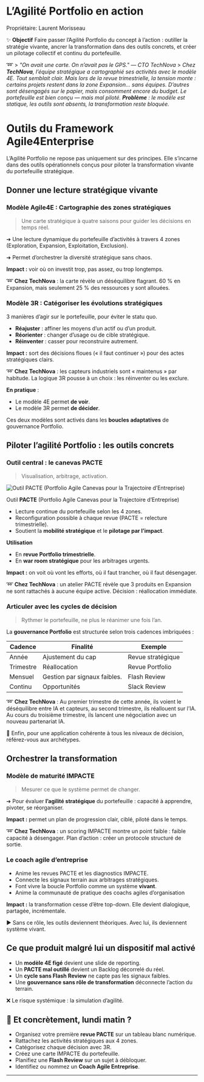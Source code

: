 # L’Agilité Portfolio en action

Propriétaire: Laurent Morisseau

✨ **Objectif** Faire passer l’Agilité Portfolio du concept à l’action : outiller la stratégie vivante, ancrer la transformation dans des outils concrets, et créer un pilotage collectif et continu du portefeuille.

➿ > *"On avait une carte. On n’avait pas le GPS." — CTO TechNova* > *Chez **TechNova**, l’équipe stratégique a cartographié ses activités avec le modèle 4E. Tout semblait clair. Mais lors de la revue trimestrielle, la tension monte : certains projets restent dans la zone Expansion… sans équipes. D’autres sont désengagés sur le papier, mais consomment encore du budget. Le portefeuille est bien conçu — mais mal piloté.* ***Problème** : le modèle est statique, les outils sont absents, la transformation reste bloquée.*

# Outils du Framework Agile4Enterprise

L’Agilité Portfolio ne repose pas uniquement sur des principes. Elle s’incarne dans des outils opérationnels conçus pour piloter la transformation vivante du portefeuille stratégique.

## Donner une lecture stratégique vivante

### **Modèle Agile4E** : **Cartographie des zones stratégiques**

> Une carte stratégique à quatre saisons pour guider les décisions en temps réel.
> 

➔ Une lecture dynamique du portefeuille d’activités à travers 4 zones (Exploration, Expansion, Exploitation, Exclusion).

➔ Permet d’orchestrer la diversité stratégique sans chaos.

**Impact :** voir où on investit trop, pas assez, ou trop longtemps.

➿ **Chez TechNova** : la carte révèle un déséquilibre flagrant. 60 % en Expansion, mais seulement 25 % des ressources y sont allouées.

### **Modèle 3R** : Catégoriser les évolutions stratégiques

3 manières d’agir sur le portefeuille, pour éviter le statu quo.

- **Réajuster** : affiner les moyens d’un actif ou d’un produit.
- **Réorienter** : changer d’usage ou de cible stratégique.
- **Réinventer** : casser pour reconstruire autrement.

**Impact :** sort des décisions floues (« il faut continuer ») pour des actes stratégiques clairs.

➿ **Chez TechNova** : les capteurs industriels sont « maintenus » par habitude. La logique 3R pousse à un choix : les réinventer ou les exclure.

**En pratique** :

- Le modèle 4E permet **de voir**.
- Le modèle 3R permet **de décider**.

Ces deux modèles sont activés dans les **boucles adaptatives** de gouvernance Portfolio.

## Piloter l’agilité Portfolio : les outils concrets

### **Outil central : le canevas PACTE**

> Visualisation, arbitrage, activation.
> 

![Outil **PACTE** (Portfolio Agile Canevas pour la Trajectoire d’Entreprise)](Guide%20de%20l%E2%80%99outil%20PACTE%2017a90eaf28ff8007ae71e576ac507f7e/image.png)

Outil **PACTE** (Portfolio Agile Canevas pour la Trajectoire d’Entreprise)

- Lecture continue du portefeuille selon les 4 zones.
- Reconfiguration possible à chaque revue (PACTE = relecture trimestrielle).
- Soutient la **mobilité stratégique** et le **pilotage par l’impact**.

**Utilisation**

- En **revue Portfolio trimestrielle**.
- En **war room stratégique** pour les arbitrages urgents.

**Impact :** on voit où vont les efforts, où il faut trancher, où il faut désengager.

➿ **Chez TechNova** : un atelier PACTE révèle que 3 produits en Expansion ne sont rattachés à aucune équipe active. Décision : réallocation immédiate.

### Articuler avec les cycles de décision

> Rythmer le portefeuille, ne plus le réanimer une fois l’an.
> 

La **gouvernance Portfolio** est structurée selon trois cadences imbriquées :

| Cadence | Finalité | Exemple |
| --- | --- | --- |
| Année | Ajustement du cap | Revue stratégique |
| Trimestre | Réallocation | Revue Portfolio |
| Mensuel  | Gestion par signaux faibles. | Flash Review |
| Continu | Opportunités | Slack Review |

➿ **Chez TechNova** : Au premier trimestre de cette année, ils voient le déséquilibre entre IA et capteurs, au second trimestre, ils réallouent sur l’IA. Au cours du troisième trimestre, ils lancent une négociation avec un nouveau partenariat IA.

🚀 Enfin, pour une application cohérente à tous les niveaux de décision, référez-vous aux archétypes.

## Orchestrer la transformation

### Modèle de maturité **IMPACTE**

> Mesurer ce que le système permet de changer.
> 

➔ Pour évaluer **l’agilité stratégique** du portefeuille : capacité à apprendre, pivoter, se réorganiser.

**Impact :** permet un plan de progression clair, ciblé, piloté dans le temps.

➿ **Chez TechNova** : un scoring IMPACTE montre un point faible : faible capacité à désengager. Plan d’action : créer un protocole structuré de sortie.

### Le coach agile d’entreprise

- Anime les revues PACTE et les diagnostics IMPACTE.
- Connecte les signaux terrain aux arbitrages stratégiques.
- Font vivre la boucle Portfolio comme un système **vivant**.
- Anime la communauté de pratique des coachs agiles d’organisation

**Impact :** la transformation cesse d’être top-down. Elle devient dialogique, partagée, incrémentale.

► Sans ce rôle, les outils deviennent théoriques. Avec lui, ils deviennent système vivant.

## Ce que produit malgré lui un dispositif mal activé

- Un **modèle 4E figé** devient une slide de reporting.
- Un **PACTE mal outillé** devient un Backlog décorrelé du réel.
- Un **cycle sans Flash Review** ne capte pas les signaux faibles.
- Une **gouvernance sans rôle de transformation** déconnecte l’action du terrain.

❌ Le risque systémique : la simulation d’agilité.

## 📌 Et concrètement, lundi matin ?

- Organisez votre première **revue PACTE** sur un tableau blanc numérique.
- Rattachez les activités stratégiques aux 4 zones.
- Catégorisez chaque décision avec 3R.
- Créez une carte IMPACTE du portefeuille.
- Planifiez une **Flash Review** sur un sujet à débloquer.
- Identifiez ou nommez un **Coach Agile Entreprise**.

---

#
